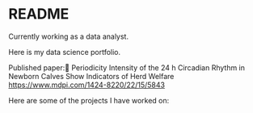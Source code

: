 # README

Currently working as a data analyst.

Here is my data science portfolio.

Published paper:📝
Periodicity Intensity of the 24 h Circadian Rhythm in Newborn Calves Show Indicators of Herd Welfare
https://www.mdpi.com/1424-8220/22/15/5843

Here are some of the projects I have worked on:

